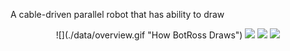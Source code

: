A cable-driven parallel robot that has ability to draw

<p align="center">
  ![](./data/overview.gif "How BotRoss Draws")
  
  <a>
    <img src="./data/BotRoss Circle">
    <img src="./data/BotRoss Preset">
    <img src="./data/BotRoss AUT">
  </a>
</p>
